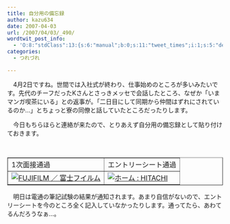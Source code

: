```yaml
---
title: 自分用の備忘録
author: kazu634
date: 2007-04-03
url: /2007/04/03/_490/
wordtwit_post_info:
  - 'O:8:"stdClass":13:{s:6:"manual";b:0;s:11:"tweet_times";i:1;s:5:"delay";i:0;s:7:"enabled";i:1;s:10:"separation";s:2:"60";s:7:"version";s:3:"3.7";s:14:"tweet_template";b:0;s:6:"status";i:2;s:6:"result";a:0:{}s:13:"tweet_counter";i:2;s:13:"tweet_log_ids";a:1:{i:0;i:2851;}s:9:"hash_tags";a:0:{}s:8:"accounts";a:1:{i:0;s:7:"kazu634";}}'
categories:
  - つれづれ

---
```

<div class="section">
<p>
    　4月2日ですね。世間では入社式が終わり、仕事始めのところが多いみたいです。先代のチーフだったKさんとさっきメッセで会話したところ、なぜか「いまマンガ喫茶にいる」との返事が。「二日目にして同期から仲間はずれにされているのか…」とちょっと寮の同僚と話していたところだったりします。
</p>
  
<p>
    　今日もちらほらと連絡が来たので、とりあえず自分用の備忘録として貼り付けておきます。
</p>
  
<p>
<center>
<br /> 
      
<table cellspacing="0" cellpadding="2" border="1">
<tr valign="top">
<td>
            1次面接通過
</td>
          
<td>
            エントリーシート通過
</td>
</tr>
        
<tr valign="top">
<td>
<a href="http://fujifilm.jp/" onclick="__gaTracker('send', 'event', 'outbound-article', 'http://fujifilm.jp/', '');" target="_blank"><img alt="FUJIFILM ／ 富士フイルム" src="http://img.simpleapi.net/small/http://fujifilm.jp/" border="0" /></a>
</td>
          
<td>
<a href="http://www.hitachi.co.jp/" onclick="__gaTracker('send', 'event', 'outbound-article', 'http://www.hitachi.co.jp/', '');" target="_blank"><img alt="ホーム : HITACHI" src="http://img.simpleapi.net/small/http://www.hitachi.co.jp/" border="0" /></a>
</td>
</tr>
</table>
      
<p>
</center> 
        
<p>
          　明日は電通の筆記試験の結果が通知されます。あまり自信がないので、エントリーシートを今のところ全く記入していなかったりします。通ってたら、あわてるんだろうなぁ…。
</p></div>